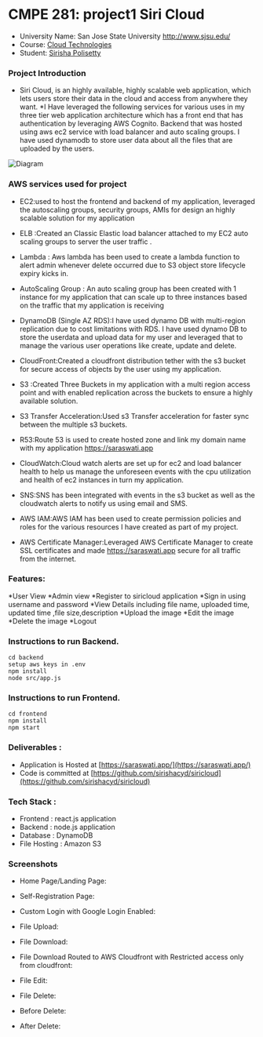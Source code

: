 # CMPE 281: project1 Siri Cloud
*	University Name: San Jose State University http://www.sjsu.edu/ 
*	Course: [Cloud Technologies](http://info.sjsu.edu/web-dbgen/catalog/courses/CMPE281.html)
*	Student: [Sirisha Polisetty](https://www.linkedin.com/in/sirishapolisetty/)

### Project Introduction
* Siri Cloud, is an highly available, highly scalable web application, which lets users store their data in the cloud and access from anywhere they want. 
*I Have leveraged the following services for various uses in my three tier web application architecture which has a front end that has authentication  by leveraging AWS Cognito. Backend that was hosted using  aws ec2 service with load balancer and auto scaling groups.  I have used dynamodb to store user data about all the files that are uploaded by the users. 

![Diagram](/Users/siri/desktop/Diagram.jpg)



### AWS services used for project

* EC2:used to host the frontend and backend of my application, leveraged the autoscaling groups, security groups, AMIs for design an highly scalable solution for my application 
 
* ELB :Created an Classic Elastic load balancer attached to my EC2 auto scaling groups to server the user traffic .

* Lambda : Aws lambda has been used to create a lambda function to alert admin whenever delete occurred due to S3 object store lifecycle expiry kicks in.

* AutoScaling Group :  An auto scaling group has been created with 1 instance for my application that can scale up to three instances based on the traffic that my application is receiving

* DynamoDB (Single AZ RDS):I have used dynamo DB with multi-region replication due to cost limitations with RDS.  I have used dynamo DB to store the userdata and upload data for my user and leveraged that to manage the various user operations like create, update and delete.

* CloudFront:Created a cloudfront distribution tether with the s3 bucket for secure access of objects by the user using my application.

* S3 :Created Three Buckets in my application with a multi region access point and with enabled replication across the buckets to ensure a highly available solution.
* S3 Transfer Acceleration:Used s3 Transfer acceleration for faster sync between the multiple s3 buckets.

* R53:Route 53 is used to create hosted zone and link my domain name with my application https://saraswati.app	

* CloudWatch:Cloud watch alerts are set up for ec2 and load balancer health to help us manage the unforeseen events with the cpu utilization and health of ec2 instances in turn my application. 

* SNS:SNS has been integrated with events in the s3 bucket as well as the cloudwatch alerts to notify us using email and SMS.

* AWS  IAM:AWS IAM has been used to create permission policies and roles for the various resources I have created as part of my project.

* AWS Certificate Manager:Leveraged AWS Certificate Manager to create SSL certificates and made https://saraswati.app  secure for all traffic from the internet.


### Features:
*User View
*Admin view
*Register to siricloud application
*Sign in using username and password
*View Details including file name, uploaded time, updated time ,file size,description
*Upload the image
*Edit the image
*Delete the image
*Logout


### Instructions to run Backend.

```
cd backend
setup aws keys in .env
npm install
node src/app.js
```


### Instructions to run Frontend.

```
cd frontend
npm install
npm start
```

### Deliverables :

- Application is Hosted at [https://saraswati.app/](https://saraswati.app/)
- Code is committed at [https://github.com/sirishacyd/siricloud](https://github.com/sirishacyd/siricloud)


### Tech Stack :

- Frontend : react.js application
- Backend : node.js application
- Database : DynamoDB
- File Hosting : Amazon S3


### Screenshots

* Home Page/Landing Page:

* Self-Registration Page:  

* Custom Login with Google Login Enabled:

* File Upload: 

* File Download:

* File Download Routed to AWS Cloudfront with Restricted access only from cloudfront:

* File Edit: 

* File Delete:

* Before Delete:

* After Delete:
